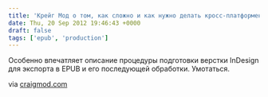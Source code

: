 ```yaml
---
title: 'Крейг Мод о том, как сложно и как нужно делать кросс-платформенные книги'
date: Thu, 20 Sep 2012 19:46:43 +0000
draft: false
tags: ['epub', 'production']
---
```


Особенно впечатляет описание процедуры подготовки верстки InDesign для экспорта в EPUB и его последующей обработки. Умотаться.

via [craigmod.com](http://craigmod.com/journal/platforming_books/?imm_mid=095627&cmp=em-toc-newsletters-sept20-elist)